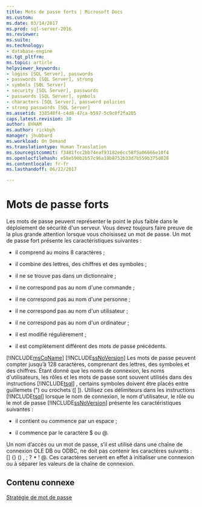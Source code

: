 ```yaml
---
title: Mots de passe forts | Microsoft Docs
ms.custom: 
ms.date: 03/14/2017
ms.prod: sql-server-2016
ms.reviewer: 
ms.suite: 
ms.technology:
- database-engine
ms.tgt_pltfrm: 
ms.topic: article
helpviewer_keywords:
- logins [SQL Server], passwords
- passwords [SQL Server], strong
- symbols [SQL Server]
- security [SQL Server], passwords
- passwords [SQL Server], symbols
- characters [SQL Server], password policies
- strong passwords [SQL Server]
ms.assetid: 338548f4-c4d8-47ca-b597-5c9c0f2fa205
caps.latest.revision: 30
author: BYHAM
ms.author: rickbyh
manager: jhubbard
ms.workload: On Demand
ms.translationtype: Human Translation
ms.sourcegitcommit: f3481fcc2bb74eaf93182e6cc58f5a06666e10f4
ms.openlocfilehash: e58e590b2b57c96a18b8752b33d7b559b375d028
ms.contentlocale: fr-fr
ms.lasthandoff: 06/22/2017

---
```

# <a name="strong-passwords"></a>Mots de passe forts
  Les mots de passe peuvent représenter le point le plus faible dans le déploiement de sécurité d'un serveur. Vous devez toujours faire preuve de la plus grande attention lorsque vous choisissez un mot de passe. Un mot de passe fort présente les caractéristiques suivantes :  
  
-   il comprend au moins 8 caractères ;  
  
-   il combine des lettres, des chiffres et des symboles ;  
  
-   il ne se trouve pas dans un dictionnaire ;  
  
-   il ne correspond pas au nom d'une commande ;  
  
-   il ne correspond pas au nom d'une personne ;  
  
-   il ne correspond pas au nom d'un utilisateur ;  
  
-   il ne correspond pas au nom d'un ordinateur ;  
  
-   il est modifié régulièrement ;  
  
-   il est complètement différent des mots de passe précédents.  
  
 [!INCLUDE[msCoName](../../includes/msconame-md.md)] [!INCLUDE[ssNoVersion](../../includes/ssnoversion-md.md)] Les mots de passe peuvent compter jusqu’à 128 caractères, comprenant des lettres, des symboles et des chiffres. Étant donné que les noms de connexion, les noms d'utilisateurs, les rôles et les mots de passe sont souvent utilisés dans des instructions [!INCLUDE[tsql](../../includes/tsql-md.md)] , certains symboles doivent être placés entre guillemets (") ou crochets ([ ]). Utilisez ces délimiteurs dans les instructions [!INCLUDE[tsql](../../includes/tsql-md.md)] lorsque le nom de connexion, le nom d'utilisateur, le rôle ou le mot de passe [!INCLUDE[ssNoVersion](../../includes/ssnoversion-md.md)] présente les caractéristiques suivantes :  
  
-   il contient ou commence par un espace ;  
  
-   il commence par le caractère $ ou @.  
  
 Un nom d’accès ou un mot de passe, s’il est utilisé dans une chaîne de connexion OLE DB ou ODBC, ne doit pas contenir les caractères suivants : [] {} () , ; ? * ! @. Ces caractères servent en effet à initialiser une connexion ou à séparer les valeurs de la chaîne de connexion.  
  
## <a name="related-content"></a>Contenu connexe  
 [Stratégie de mot de passe](../../relational-databases/security/password-policy.md)  
  
  

